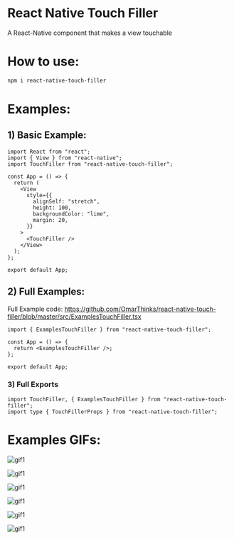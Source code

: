 # React Native Touch Filler

A React-Native component that makes a view touchable

# How to use:

```bash
npm i react-native-touch-filler
```

# Examples:

## 1) Basic Example:

```tsx
import React from "react";
import { View } from "react-native";
import TouchFiller from "react-native-touch-filler";

const App = () => {
  return (
    <View
      style={{
        alignSelf: "stretch",
        height: 100,
        backgroundColor: "lime",
        margin: 20,
      }}
    >
      <TouchFiller />
    </View>
  );
};

export default App;
```

## 2) Full Examples:

Full Example code: https://github.com/OmarThinks/react-native-touch-filler/blob/master/src/ExamplesTouchFiller.tsx

```tsx
import { ExamplesTouchFiller } from "react-native-touch-filler";

const App = () => {
  return <ExamplesTouchFiller />;
};

export default App;
```

### 3) Full Exports

```tsx
import TouchFiller, { ExamplesTouchFiller } from "react-native-touch-filler";
import type { TouchFillerProps } from "react-native-touch-filler";
```

# Examples GIFs:

![gif1](./media/videos/1.gif)

![gif1](./media/videos/2.gif)

![gif1](./media/videos/3.gif)

![gif1](./media/videos/4.gif)

![gif1](./media/videos/5.gif)

![gif1](./media/videos/6.gif)
